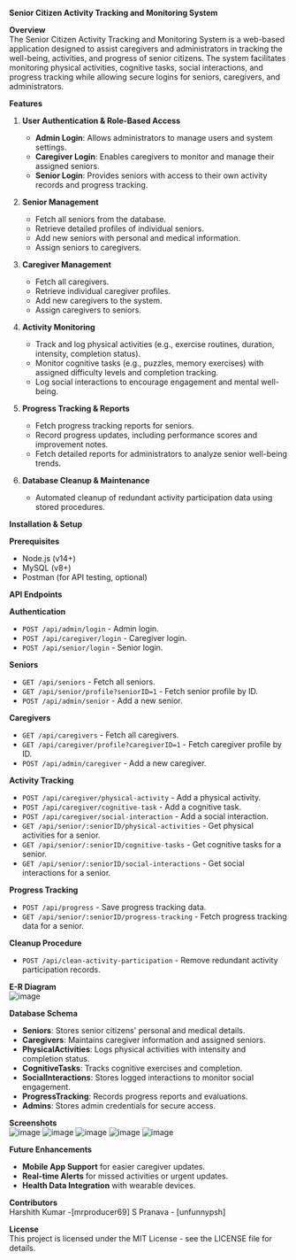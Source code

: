 **Senior Citizen Activity Tracking and Monitoring System**  

**Overview**  
The Senior Citizen Activity Tracking and Monitoring System is a web-based application designed to assist caregivers and administrators in tracking the well-being, activities, and progress of senior citizens. The system facilitates monitoring physical activities, cognitive tasks, social interactions, and progress tracking while allowing secure logins for seniors, caregivers, and administrators.  

**Features**  
1. **User Authentication & Role-Based Access**  
   - **Admin Login**: Allows administrators to manage users and system settings.  
   - **Caregiver Login**: Enables caregivers to monitor and manage their assigned seniors.  
   - **Senior Login**: Provides seniors with access to their own activity records and progress tracking.  

2. **Senior Management**  
   - Fetch all seniors from the database.  
   - Retrieve detailed profiles of individual seniors.  
   - Add new seniors with personal and medical information.  
   - Assign seniors to caregivers.  

3. **Caregiver Management**  
   - Fetch all caregivers.  
   - Retrieve individual caregiver profiles.  
   - Add new caregivers to the system.  
   - Assign caregivers to seniors.  

4. **Activity Monitoring**  
   - Track and log physical activities (e.g., exercise routines, duration, intensity, completion status).  
   - Monitor cognitive tasks (e.g., puzzles, memory exercises) with assigned difficulty levels and completion tracking.  
   - Log social interactions to encourage engagement and mental well-being.  

5. **Progress Tracking & Reports**  
   - Fetch progress tracking reports for seniors.  
   - Record progress updates, including performance scores and improvement notes.  
   - Fetch detailed reports for administrators to analyze senior well-being trends.  

6. **Database Cleanup & Maintenance**  
   - Automated cleanup of redundant activity participation data using stored procedures.  

**Installation & Setup**  

**Prerequisites**  
- Node.js (v14+)  
- MySQL (v8+)  
- Postman (for API testing, optional)  


**API Endpoints**  

**Authentication**  
- `POST /api/admin/login` - Admin login.  
- `POST /api/caregiver/login` - Caregiver login.  
- `POST /api/senior/login` - Senior login.  

**Seniors**  
- `GET /api/seniors` - Fetch all seniors.  
- `GET /api/senior/profile?seniorID=1` - Fetch senior profile by ID.  
- `POST /api/admin/senior` - Add a new senior.  

**Caregivers**  
- `GET /api/caregivers` - Fetch all caregivers.  
- `GET /api/caregiver/profile?caregiverID=1` - Fetch caregiver profile by ID.  
- `POST /api/admin/caregiver` - Add a new caregiver.  

**Activity Tracking**  
- `POST /api/caregiver/physical-activity` - Add a physical activity.  
- `POST /api/caregiver/cognitive-task` - Add a cognitive task.  
- `POST /api/caregiver/social-interaction` - Add a social interaction.  
- `GET /api/senior/:seniorID/physical-activities` - Get physical activities for a senior.  
- `GET /api/senior/:seniorID/cognitive-tasks` - Get cognitive tasks for a senior.  
- `GET /api/senior/:seniorID/social-interactions` - Get social interactions for a senior.  

**Progress Tracking**  
- `POST /api/progress` - Save progress tracking data.  
- `GET /api/senior/:seniorID/progress-tracking` - Fetch progress tracking data for a senior.  

**Cleanup Procedure**  
- `POST /api/clean-activity-participation` - Remove redundant activity participation records.  

**E-R Diagram**  
![image](https://github.com/user-attachments/assets/044684eb-cc56-4d73-accc-9f09de4abc72)


**Database Schema**  
- **Seniors**: Stores senior citizens' personal and medical details.  
- **Caregivers**: Maintains caregiver information and assigned seniors.  
- **PhysicalActivities**: Logs physical activities with intensity and completion status.  
- **CognitiveTasks**: Tracks cognitive exercises and completion.  
- **SocialInteractions**: Stores logged interactions to monitor social engagement.  
- **ProgressTracking**: Records progress reports and evaluations.  
- **Admins**: Stores admin credentials for secure access.  

**Screenshots**  
![image](https://github.com/user-attachments/assets/960498cf-7fb7-4e95-bf8e-1a37d239c130)
![image](https://github.com/user-attachments/assets/082947ee-4336-464b-9324-2efc1232c9f6)
![image](https://github.com/user-attachments/assets/0ffea0fa-fe28-4931-b5d2-48cd52f313f9)
![image](https://github.com/user-attachments/assets/1195cfe2-42da-4764-8927-553c93df64b6)
![image](https://github.com/user-attachments/assets/c8310d8d-6192-4bd0-9ffe-e4df8b1435d9)




  

**Future Enhancements**  
- **Mobile App Support** for easier caregiver updates.  
- **Real-time Alerts** for missed activities or urgent updates.  
- **Health Data Integration** with wearable devices.  

**Contributors**  
Harshith Kumar -[mrproducer69]
S Pranava - [unfunnypsh]  

**License**  
This project is licensed under the MIT License - see the LICENSE file for details.  
